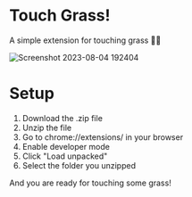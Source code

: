 # Touch Grass!
A simple extension for touching grass 🌿🤚

![Screenshot 2023-08-04 192404](https://github.com/PrintN/Touch-Grass/assets/127101769/e25d39ed-3029-48a6-82b8-aa45ae7ab440)

# Setup
1. Download the .zip file
2. Unzip the file
3. Go to chrome://extensions/ in your browser
4. Enable developer mode
5. Click "Load unpacked"
6. Select the folder you unzipped

And you are ready for touching some grass!
